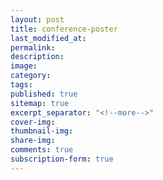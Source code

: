 ```yaml
---
layout: post
title: conference-poster
last_modified_at: 
permalink: 
description: 
image: 
category: 
tags: 
published: true
sitemap: true
excerpt_separator: "<!--more-->"
cover-img: 
thumbnail-img: 
share-img: 
comments: true
subscription-form: true
---
```

